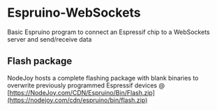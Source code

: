 # Espruino-WebSockets
Basic Espruino program to connect an Espressif chip to a WebSockets server and send/receive data

## Flash package
NodeJoy hosts a complete flashing package with blank binaries to overwrite previously programmed Espressif devices @ [https://NodeJoy.com/CDN/Espruino/Bin/Flash.zip](https://nodejoy.com/cdn/espruino/bin/flash.zip)
